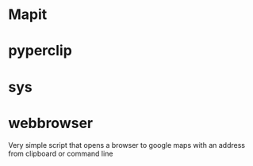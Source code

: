 # Mapit
# pyperclip
# sys
# webbrowser

Very simple script that opens a browser to google maps with an address from clipboard or command line
